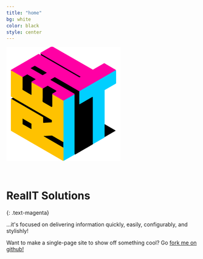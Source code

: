 ```yaml
---
title: "home"
bg: white
color: black
style: center
---
```


<span class="fa-stack subtlecircle" style="font-size:150px; box-shadow: none">
  <img src="img/intro.png" class="fa-stack-1x">
</span>

# **RealIT Solutions**
{: .text-magenta}


…it's focused on delivering information quickly, easily, configurably, and stylishly!

Want to make a single-page site to show off something cool? Go [fork me on github!](https://github.com/t413/SinglePaged)

